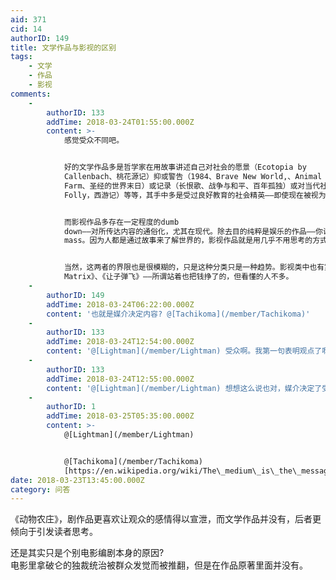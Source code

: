 ```yaml
---
aid: 371
cid: 14
authorID: 149
title: 文学作品与影视的区别
tags:
    - 文学
    - 作品
    - 影视
comments:
    -
        authorID: 133
        addTime: 2018-03-24T01:55:00.000Z
        content: >-
            感觉受众不同吧。


            好的文学作品多是哲学家在用故事讲述自己对社会的愿景（Ecotopia by
            Callenbach、桃花源记）抑或警告（1984、Brave New World,、Animal
            Farm、圣经的世界末日）或记录（长恨歌、战争与和平、百年孤独）或对当代社会的反抗（In Praise of
            Folly，西游记）等等，其手中多是受过良好教育的社会精英——即使现在被视为通俗小说的西游记在当时对于极大多数人口都是文盲的古代中国用也不是大众能够阅读的。


            而影视作品多存在一定程度的dumb
            down——对所传达内容的通俗化，尤其在现代。除去目的纯粹是娱乐的作品——你说的情绪宣泄多是娱乐性的作品，多数作品的创作动机都是教育，其受众是unenlightened
            mass。因为人都是通过故事来了解世界的，影视作品就是用几乎不用思考的方式，把故事告诉世人，比如《我的团长我的团》、《白鹿原》、《辛德勒的名单》等等。


            当然，这两者的界限也是很模糊的，只是这种分类只是一种趋势。影视类中也有第一种，这种一般就被称为文艺片、纪录片等等，如《魔法少女小圆》（哈哈哈）、《教父》、《The
            Matrix》、《让子弹飞》——所谓站着也把钱挣了的，但看懂的人不多。
    -
        authorID: 149
        addTime: 2018-03-24T06:22:00.000Z
        content: '也就是媒介决定内容? @[Tachikoma](/member/Tachikoma)'
    -
        authorID: 133
        addTime: 2018-03-24T12:54:00.000Z
        content: '@[Lightman](/member/Lightman) 受众啊。我第一句表明观点了啊，还分别介绍了两者的受众'
    -
        authorID: 133
        addTime: 2018-03-24T12:55:00.000Z
        content: '@[Lightman](/member/Lightman) 想想这么说也对，媒介决定了受众'
    -
        authorID: 1
        addTime: 2018-03-25T05:35:00.000Z
        content: >-
            @[Lightman](/member/Lightman)


            @[Tachikoma](/member/Tachikoma)
            [https://en.wikipedia.org/wiki/The\_medium\_is\_the\_message](https://en.wikipedia.org/wiki/The_medium_is_the_message)
date: 2018-03-23T13:45:00.000Z
category: 问答
---
```


《动物农庄》，剧作品更喜欢让观众的感情得以宣泄，而文学作品并没有，后者更倾向于引发读者思考。

​​还是其实只是个别电影编剧本身的原因?  
电影里拿破仑的独裁统治被群众发觉而被推翻，但是在作品原著里面并没有。
